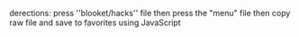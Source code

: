 derections: press ''blooket/hacks'' file then press the "menu" file then copy raw file and save to favorites using JavaScript
